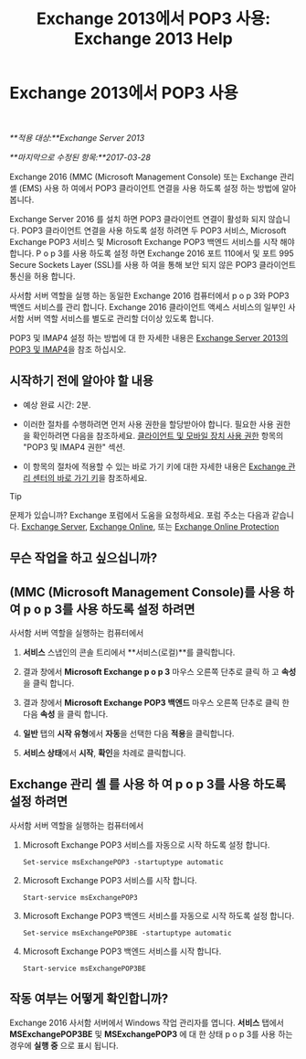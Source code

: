 ﻿---
title: 'Exchange 2013에서 POP3 사용: Exchange 2013 Help'
TOCTitle: P o p 3를 사용 하도록 설정
ms:assetid: e226a5f1-429d-4046-b925-da6cc151709e
ms:mtpsurl: https://technet.microsoft.com/ko-kr/library/Bb124934(v=EXCHG.150)
ms:contentKeyID: 50484335
ms.date: 05/22/2018
mtps_version: v=EXCHG.150
ms.translationtype: MT
---

# Exchange 2013에서 POP3 사용

 

_**적용 대상:**Exchange Server 2013_

_**마지막으로 수정된 항목:**2017-03-28_

Exchange 2016 (MMC (Microsoft Management Console) 또는 Exchange 관리 셸 (EMS) 사용 하 여에서 POP3 클라이언트 연결을 사용 하도록 설정 하는 방법에 알아봅니다.

Exchange Server 2016 를 설치 하면 POP3 클라이언트 연결이 활성화 되지 않습니다. POP3 클라이언트 연결을 사용 하도록 설정 하려면 두 POP3 서비스, Microsoft Exchange POP3 서비스 및 Microsoft Exchange POP3 백엔드 서비스를 시작 해야 합니다. P o p 3를 사용 하도록 설정 하면 Exchange 2016 포트 110에서 및 포트 995 Secure Sockets Layer (SSL)를 사용 하 여을 통해 보안 되지 않은 POP3 클라이언트 통신을 허용 합니다.

사서함 서버 역할을 실행 하는 동일한 Exchange 2016 컴퓨터에서 p o p 3와 POP3 백엔드 서비스를 관리 합니다. Exchange 2016 클라이언트 액세스 서비스의 일부인 사서함 서버 역할 서비스를 별도로 관리할 더이상 있도록 합니다.

POP3 및 IMAP4 설정 하는 방법에 대 한 자세한 내용은 [Exchange Server 2013의 POP3 및 IMAP4](pop3-and-imap4-in-exchange-server-2013-exchange-2013-help.md)을 참조 하십시오.

## 시작하기 전에 알아야 할 내용

  - 예상 완료 시간: 2분.

  - 이러한 절차를 수행하려면 먼저 사용 권한을 할당받아야 합니다. 필요한 사용 권한을 확인하려면 다음을 참조하세요. [클라이언트 및 모바일 장치 사용 권한](clients-and-mobile-devices-permissions-exchange-2013-help.md) 항목의 "POP3 및 IMAP4 권한" 섹션.

  - 이 항목의 절차에 적용할 수 있는 바로 가기 키에 대한 자세한 내용은 [Exchange 관리 센터의 바로 가기 키](keyboard-shortcuts-in-the-exchange-admin-center-exchange-online-protection-help.md)을 참조하세요.


> [!TIP]
> 문제가 있습니까? Exchange 포럼에서 도움을 요청하세요. 포럼 주소는 다음과 같습니다. <A href="https://go.microsoft.com/fwlink/p/?linkid=60612">Exchange Server</A>, <A href="https://go.microsoft.com/fwlink/p/?linkid=267542">Exchange Online</A>, 또는 <A href="https://go.microsoft.com/fwlink/p/?linkid=285351">Exchange Online Protection</A>



## 무슨 작업을 하고 싶으십니까?

## (MMC (Microsoft Management Console)를 사용 하 여 p o p 3를 사용 하도록 설정 하려면

사서함 서버 역할을 실행하는 컴퓨터에서

1.  **서비스** 스냅인의 콘솔 트리에서 **서비스(로컬)**를 클릭합니다.

2.  결과 창에서 **Microsoft Exchange p o p 3** 마우스 오른쪽 단추로 클릭 하 고 **속성** 을 클릭 합니다.

3.  결과 창에서 **Microsoft Exchange POP3 백엔드** 마우스 오른쪽 단추로 클릭 한 다음 **속성** 을 클릭 합니다.

4.  **일반** 탭의 **시작 유형**에서 **자동**을 선택한 다음 **적용**을 클릭합니다.

5.  **서비스 상태**에서 **시작**, **확인**을 차례로 클릭합니다.

## Exchange 관리 셸 를 사용 하 여 p o p 3를 사용 하도록 설정 하려면

사서함 서버 역할을 실행하는 컴퓨터에서

1.  Microsoft Exchange POP3 서비스를 자동으로 시작 하도록 설정 합니다.
    
        Set-service msExchangePOP3 -startuptype automatic

2.  Microsoft Exchange POP3 서비스를 시작 합니다.
    
        Start-service msExchangePOP3

3.  Microsoft Exchange POP3 백엔드 서비스를 자동으로 시작 하도록 설정 합니다.
    
        Set-service msExchangePOP3BE -startuptype automatic

4.  Microsoft Exchange POP3 백엔드 서비스를 시작 합니다.
    
        Start-service msExchangePOP3BE

## 작동 여부는 어떻게 확인합니까?

Exchange 2016 사서함 서버에서 Windows 작업 관리자를 엽니다. **서비스** 탭에서 **MSExchangePOP3BE** 및 **MSExchangePOP3** 에 대 한 상태 p o p 3를 사용 하는 경우에 **실행 중** 으로 표시 됩니다.

